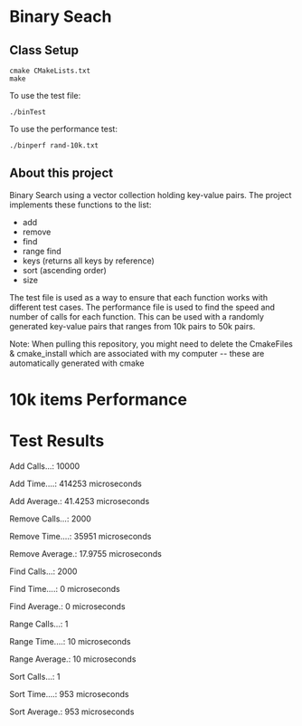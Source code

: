# Binary Seach


## Class Setup
```
cmake CMakeLists.txt
make
```
To use the test file:
```
./binTest
```

To use the performance test:
```
./binperf rand-10k.txt
```

## About this project
Binary Search using a vector collection holding key-value pairs.  The project implements these functions to the list:
- add
- remove
- find
- range find
- keys (returns all keys by reference)
- sort (ascending order)
- size


The test file is used as a way to ensure that each function works with different test cases.  The performance file is used to find the speed and number of calls for each function. This can be used with a randomly generated key-value pairs that ranges from 10k pairs to 50k pairs.

Note: When pulling this repository, you might need to delete the CmakeFiles & cmake_install which are associated with my computer -- these are automatically generated with cmake

# 10k items Performance
 
Test Results
=============

  Add Calls...: 10000
  
  Add Time....: 414253 microseconds
  
  Add Average.: 41.4253 microseconds


  Remove Calls...: 2000
  
  Remove Time....: 35951 microseconds
  
  Remove Average.: 17.9755 microseconds


  Find Calls...: 2000
  
  Find Time....: 0 microseconds
  
  Find Average.: 0 microseconds


  Range Calls...: 1
  
  Range Time....: 10 microseconds
  
  Range Average.: 10 microseconds

  Sort Calls...: 1
  
  Sort Time....: 953 microseconds
  
  Sort Average.: 953 microseconds
